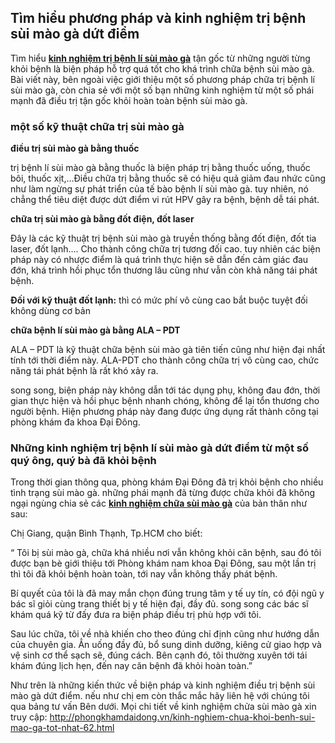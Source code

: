 <h2>Tìm hiểu phương pháp và kinh nghiệm trị bệnh sùi mào gà dứt điểm</h2>

Tìm hiểu <a rel="dofollow" href="http://phongkhamdaidong.vn/kinh-nghiem-chua-khoi-benh-sui-mao-ga-tot-nhat-62.html"><b>kinh nghiệm trị bệnh lí sùi mào gà</b></a> tận gốc từ những người từng khỏi bệnh là biện pháp hỗ trợ quá tốt cho khá trình chữa bệnh sùi mào gà. Bài viết này, bên ngoài việc giới thiệu một số phương pháp chữa trị bệnh lí sùi mào gà, còn chia sẻ với một số bạn những kinh nghiệm từ một số phái mạnh đã điều trị tận gốc khỏi hoàn toàn bệnh sùi mào gà.

<h3>một số kỹ thuật chữa trị sùi mào gà</h3>

<b>điều trị sùi mào gà bằng thuốc</b>

trị bệnh lí sùi mào gà bằng thuốc là biện pháp trị bằng thuốc uống, thuốc bôi, thuốc xịt,…Điều chữa trị bằng thuốc sẽ có hiệu quả giảm đau nhức cũng như làm ngừng sự phát triển của tế bào bệnh lí sùi mào gà. tuy nhiên, nó chẳng thể tiêu diệt được dứt điểm vi rút HPV gây ra bệnh, bệnh dễ tái phát.

<b>chữa trị sùi mào gà bằng đốt điện, đốt laser</b>

Đây là các kỹ thuật trị bệnh sùi mào gà truyền thống bằng đốt điện, đốt tia laser, đốt lạnh…. Cho thành công chữa trị tương đối cao. tuy nhiên các biện pháp này có nhược điểm là quá trình thực hiện sẽ dẫn đến cảm giác đau đớn, khá trình hồi phục tổn thương lâu cũng như vẫn còn khả năng tái phát bệnh.

<b>Đối với kỹ thuật đốt lạnh:</b> thì có mức phí vô cùng cao bắt buộc tuyệt đối không dùng cơ bản

<b>chữa bệnh lí sùi mào gà bằng ALA – PDT</b>

ALA – PDT là kỹ thuật chữa bệnh sùi mào gà tiên tiến cũng như hiện đại nhất tính tới thời điểm này. ALA-PDT cho thành công chữa trị vô cùng cao, chức năng tái phát bệnh là rất khó xảy ra.

song song, biện pháp này không dẫn tới tác dụng phụ, không đau đớn, thời gian thực hiện và hồi phục bệnh nhanh chóng, không để lại tổn thương cho người bệnh. Hiện phương pháp này đang được ứng dụng rất thành công tại phòng khám đa khoa Đại Đông.

<h3>Những kinh nghiệm trị bệnh lí sùi mào gà dứt điểm từ một số quý ông, quý bà đã khỏi bệnh</h3>

Trong thời gian thông qua, phòng khám Đại Đông đã trị khỏi bệnh cho nhiều tình trạng sùi mào gà. những phái mạnh đã từng được chữa khỏi đã không ngại ngùng chia sẻ các <a rel="dofollow" href="http://phongkhamdaidong.vn/kinh-nghiem-chua-khoi-benh-sui-mao-ga-tot-nhat-62.html"><b>kinh nghiệm chữa sùi mào gà</b></a> của bản thân như sau:


Chị Giang, quận Bình Thạnh, Tp.HCM cho biết:

“ Tôi bị sùi mào gà, chữa khá nhiều nơi vẫn không khỏi căn bệnh, sau đó tôi được bạn bè giới thiệu tới Phòng khám nam khoa Đại Đông, sau một lần trị thì tôi đã khỏi bệnh hoàn toàn, tới nay vẫn không thấy phát bệnh.

Bí quyết của tôi là đã may mắn chọn đúng trung tâm y tế uy tín, có đội ngũ y bác sĩ giỏi cùng trang thiết bị y tế hiện đại, đầy đủ. song song các bác sĩ khám quá kỹ từ đấy đưa ra biện pháp điều trị phù hợp với tôi.



Sau lúc chữa, tôi về nhà khiến cho theo đúng chỉ định cũng như hướng dẫn của chuyên gia. Ẳn uống đầy đủ, bổ sung dinh dưỡng, kiêng cử giao hợp và vệ sinh cơ thể sạch sẽ, đúng cách. Bên cạnh đó, tôi thường xuyên tới tái khám đúng lịch hẹn, đến nay căn bệnh đã khỏi hoàn toàn.”



Như trên là những kiến thức về biện pháp và kinh nghiệm điều trị bệnh sùi mào gà dứt điểm. nếu như chị em còn thắc mắc hãy liên hệ với chúng tôi qua bảng tư vấn Bên dưới.
Mọi chi tiết về kinh nghiệm chửa sùi mào gà xin truy cập: <a href="http://phongkhamdaidong.vn/kinh-nghiem-chua-khoi-benh-sui-mao-ga-tot-nhat-62.html">http://phongkhamdaidong.vn/kinh-nghiem-chua-khoi-benh-sui-mao-ga-tot-nhat-62.html</a>
